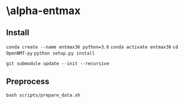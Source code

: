 # \alpha-entmax

## Install
`conda create --name entmax36 python=3.6`
`conda activate entmax36`
`cd OpenNMT-py`
`python setup.py install`

`git submodule update --init --recursive`

## Preprocess
`bash scripts/prepare_data.sh`
